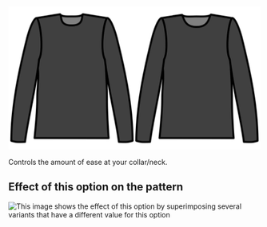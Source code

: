 ![Collar ease](./collarease.svg)

Controls the amount of ease at your collar/neck.

## Effect of this option on the pattern

![This image shows the effect of this option by superimposing several variants that have a different value for this option](sven\_collarease\_sample.svg "Effect of this option on the pattern")
